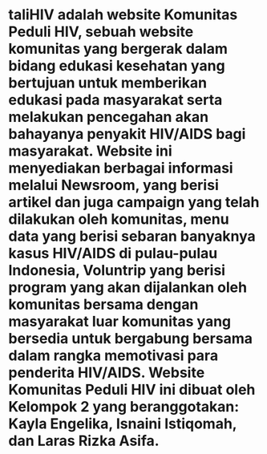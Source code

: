 # taliHIV adalah website Komunitas Peduli HIV, sebuah website komunitas yang bergerak dalam bidang edukasi kesehatan yang bertujuan untuk memberikan edukasi pada masyarakat serta melakukan pencegahan akan bahayanya penyakit HIV/AIDS bagi masyarakat. Website ini menyediakan berbagai informasi melalui Newsroom, yang berisi artikel dan juga campaign yang telah dilakukan oleh komunitas, menu data yang berisi sebaran banyaknya kasus HIV/AIDS di pulau-pulau Indonesia, Voluntrip yang berisi program yang akan dijalankan oleh komunitas bersama dengan masyarakat luar komunitas yang bersedia untuk bergabung bersama dalam rangka memotivasi para penderita HIV/AIDS. Website Komunitas Peduli HIV ini dibuat oleh Kelompok 2 yang beranggotakan: Kayla Engelika, Isnaini Istiqomah, dan Laras Rizka Asifa.
